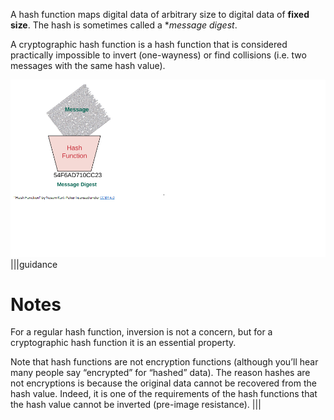 A hash function maps digital data of arbitrary size to digital data of **fixed size**. The hash is sometimes called a **message digest*.

A cryptographic hash function is a hash function that is considered practically impossible to invert (one-wayness) or find collisions (i.e. two messages with the same hash value).


![](.guides/img/hashfunction.png)
|||guidance
# Notes
For a regular hash function, inversion is not a concern, but for a cryptographic hash function it is an essential property.

Note that hash functions are not encryption functions (although you’ll hear many people say “encrypted” for “hashed” data). The reason hashes are not encryptions is because the original data cannot be recovered from the hash value. Indeed, it is one of the requirements of the hash functions that the hash value cannot be inverted (pre-image resistance).
|||